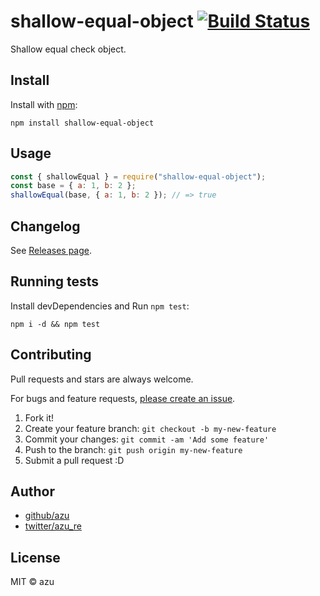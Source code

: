 # shallow-equal-object [![Build Status](https://travis-ci.org/azu/shallow-equal-object.svg?branch=master)](https://travis-ci.org/azu/shallow-equal-object)

Shallow equal check object.

## Install

Install with [npm](https://www.npmjs.com/):

    npm install shallow-equal-object

## Usage

```js
const { shallowEqual } = require("shallow-equal-object");
const base = { a: 1, b: 2 };
shallowEqual(base, { a: 1, b: 2 }); // => true
```

## Changelog

See [Releases page](https://github.com/azu/shallow-equal-object/releases).

## Running tests

Install devDependencies and Run `npm test`:

    npm i -d && npm test

## Contributing

Pull requests and stars are always welcome.

For bugs and feature requests, [please create an issue](https://github.com/azu/shallow-equal-object/issues).

1. Fork it!
2. Create your feature branch: `git checkout -b my-new-feature`
3. Commit your changes: `git commit -am 'Add some feature'`
4. Push to the branch: `git push origin my-new-feature`
5. Submit a pull request :D

## Author

- [github/azu](https://github.com/azu)
- [twitter/azu_re](https://twitter.com/azu_re)

## License

MIT © azu
